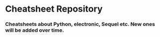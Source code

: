 # Cheatsheet Repository

### Cheatsheets about Python, electronic, Sequel etc. New ones will be added over time.
